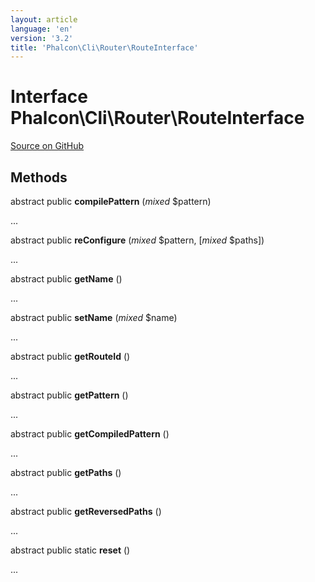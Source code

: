 ```yaml
---
layout: article
language: 'en'
version: '3.2'
title: 'Phalcon\Cli\Router\RouteInterface'
---
```

# Interface **Phalcon\Cli\Router\RouteInterface**

<a href="https://github.com/phalcon/cphalcon/tree/v3.2.0/phalcon/cli/router/routeinterface.zep" class="btn btn-default btn-sm">Source on GitHub</a>

## Methods
abstract public  **compilePattern** (*mixed* $pattern)

...


abstract public  **reConfigure** (*mixed* $pattern, [*mixed* $paths])

...


abstract public  **getName** ()

...


abstract public  **setName** (*mixed* $name)

...


abstract public  **getRouteId** ()

...


abstract public  **getPattern** ()

...


abstract public  **getCompiledPattern** ()

...


abstract public  **getPaths** ()

...


abstract public  **getReversedPaths** ()

...


abstract public static  **reset** ()

...


